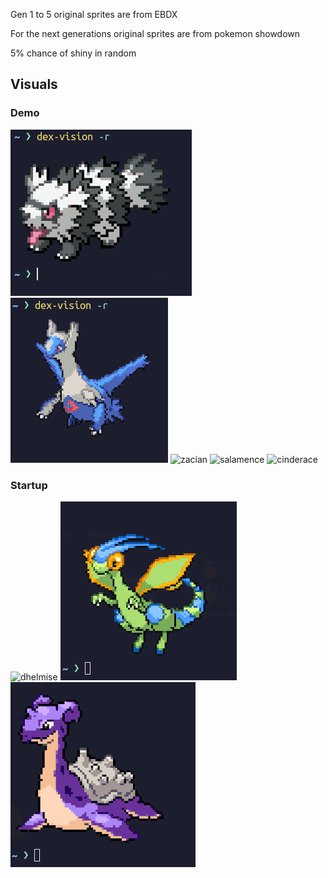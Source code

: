 Gen 1 to 5 original sprites are from EBDX

For the next generations original sprites are from pokemon showdown

5% chance of shiny in random

## Visuals
### Demo
![galarian zigzagoon](./Assets/r1.gif)
![latios](./Assets/r2.gif)
![zacian](./Assets/zacian.gif)
![salamence](./Assets/salamence.gif)
![cinderace](./Assets/cinderace.gif)

### Startup
![dhelmise](./Assets/dhelmise.gif)
![flygon](./Assets/flygon.gif)
![lapras](./Assets/lapras.gif)

